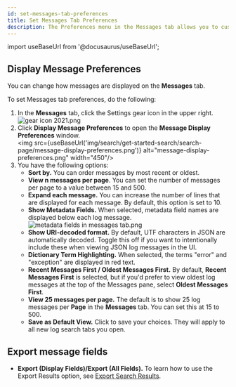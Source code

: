 ```yaml
---
id: set-messages-tab-preferences
title: Set Messages Tab Preferences
description: The Preferences menu in the Messages tab allows you to customize how messages are displayed.
---
```


import useBaseUrl from '@docusaurus/useBaseUrl';

## Display Message Preferences

You can change how messages are displayed on the **Messages** tab.

To set Messages tab preferences, do the following:

1. In the **Messages** tab, click the Settings gear icon in the upper right.<br/>![gear icon 2021.png](/img/search/get-started-search/search-page/gear-menu.png)    
1. Click **Display Message Preferences** to open the **Message Display Preferences** window.<br/><img src={useBaseUrl('img/search/get-started-search/search-page/message-display-preferences.png')} alt="message-display-preferences.png" width="450"/>
1. You have the following options:
    * **Sort by.** You can order messages by most recent or oldest.
    * **View n messages per page**. You can set the number of messages per page to a value between 15 and 500.
    * **Expand each message.** You can increase the number of lines that are displayed for each message. By default, this option is set to 10.
    * **Show Metadata Fields.** When selected, metadata field names are displayed below each log message.<br/>![metadata fields in messages tab.png](/img/search/get-started-search/search-page/metadata-fields.png)
    * **Show URI-decoded format.** By default, UTF characters in JSON are automatically decoded. Toggle this off if you want to intentionally include these when viewing JSON log messages in the UI.
    * **Dictionary Term Highlighting.** When selected, the terms "error" and "exception" are displayed in red text.
    * **Recent Messages First / Oldest Messages First.** By default, **Recent Messages First** is selected, but if you'd prefer to view oldest log messages at the top of the Messages pane, select **Oldest Messages First**.
    * **View 25 messages per page.** The default is to show 25 log messages per **Page** in the **Messages** tab. You can set this at 15 to 500.
    * **Save as Default View.** Click to save your choices. They will apply to all new log search tabs you open.

## Export message fields

* **Export (Display Fields)/Export (All Fields).** To learn how to use the Export Results option, see [Export Search Results](docs/search/get-started-with-search/search-basics/export-search-results.md).
